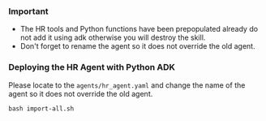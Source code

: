 ### Important

- The HR tools and Python functions have been prepopulated already do not add it using adk otherwise you will destroy the skill.
- Don't forget to rename the agent so it does not override the old agent.


### Deploying the HR Agent with Python ADK

Please locate to the `agents/hr_agent.yaml` and change the name of the agent so it does not override the old agent.
```
bash import-all.sh
```